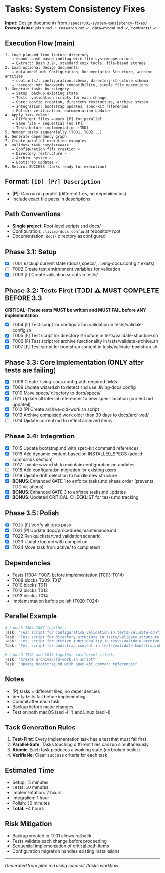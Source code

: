 # Tasks: System Consistency Fixes

**Input**: Design documents from `/specs/001-system-consistency-fixes/`
**Prerequisites**: plan.md ✓, research.md ✓, data-model.md ✓, contracts/ ✓

## Execution Flow (main)
```
1. Load plan.md from feature directory
   → Found: bash-based tooling with file system operations
   → Extract: Bash 3.2+, standard unix tools, file-based storage
2. Load optional design documents:
   → data-model.md: Configuration, Documentation Structure, Archive entities
   → contracts/: configuration.schema, directory-structure.schema
   → research.md: Backwards compatibility, simple file operations
3. Generate tasks by category:
   → Setup: backup existing state
   → Tests: validation scripts for each change
   → Core: config creation, directory restructure, archive system
   → Integration: bootstrap updates, spec-kit references
   → Polish: verification, documentation updates
4. Apply task rules:
   → Different files = mark [P] for parallel
   → Same file = sequential (no [P])
   → Tests before implementation (TDD)
5. Number tasks sequentially (T001, T002...)
6. Generate dependency graph
7. Create parallel execution examples
8. Validate task completeness:
   → Configuration file creation ✓
   → Directory restructure ✓
   → Archive system ✓
   → Bootstrap updates ✓
9. Return: SUCCESS (tasks ready for execution)
```

## Format: `[ID] [P?] Description`
- **[P]**: Can run in parallel (different files, no dependencies)
- Include exact file paths in descriptions

## Path Conventions
- **Single project**: Root-level scripts and docs/
- Configuration: `.living-docs.config` at repository root
- Documentation: `docs/` directory as configured

## Phase 3.1: Setup
- [x] T001 Backup current state (docs/, specs/, .living-docs.config if exists)
- [ ] T002 Create test environment variables for validation
- [x] T003 [P] Create validation scripts in tests/

## Phase 3.2: Tests First (TDD) ⚠️ MUST COMPLETE BEFORE 3.3
**CRITICAL: These tests MUST be written and MUST FAIL before ANY implementation**
- [x] T004 [P] Test script for configuration validation in tests/validate-config.sh
- [x] T005 [P] Test script for directory structure in tests/validate-structure.sh
- [x] T006 [P] Test script for archive functionality in tests/validate-archive.sh
- [x] T007 [P] Test script for bootstrap content in tests/validate-bootstrap.sh

## Phase 3.3: Core Implementation (ONLY after tests are failing)
- [x] T008 Create .living-docs.config with required fields
- [x] T009 Update wizard.sh to detect and use .living-docs.config
- [x] T010 Move specs/ directory to docs/specs/
- [x] T011 Update all internal references to new specs location (current.md updated)
- [x] T012 [P] Create archive-old-work.sh script
- [x] T013 Archive completed work older than 30 days to docs/archived/
- [ ] T014 Update current.md to reflect archived items

## Phase 3.4: Integration
- [x] T015 Update bootstrap.md with spec-kit command references
- [x] T016 Add dynamic content based on INSTALLED_SPECS (added commands section)
- [x] T017 Update wizard.sh to maintain configuration on updates
- [ ] T018 Add configuration migration for existing users
- [x] T019 Update drift detection to handle new structure
- [x] **BONUS**: Enhanced GATE 1 to enforce tasks.md phase order (prevents TDD violations)
- [x] **BONUS**: Enhanced GATE 3 to enforce tasks.md updates
- [x] **BONUS**: Updated CRITICAL_CHECKLIST for tasks.md tracking

## Phase 3.5: Polish
- [x] T020 [P] Verify all tests pass
- [x] T021 [P] Update docs/procedures/maintenance.md
- [x] T022 Run quickstart.md validation scenario
- [x] T023 Update log.md with completion
- [x] T024 Move task from active/ to completed/

## Dependencies
- Tests (T004-T007) before implementation (T008-T014)
- T008 blocks T009, T017
- T010 blocks T011
- T012 blocks T013
- T013 blocks T014
- Implementation before polish (T020-T024)

## Parallel Example
```bash
# Launch T004-T007 together:
Task: "Test script for configuration validation in tests/validate-config.sh"
Task: "Test script for directory structure in tests/validate-structure.sh"
Task: "Test script for archive functionality in tests/validate-archive.sh"
Task: "Test script for bootstrap content in tests/validate-bootstrap.sh"

# Launch T012 and T015 together (different files):
Task: "Create archive-old-work.sh script"
Task: "Update bootstrap.md with spec-kit command references"
```

## Notes
- [P] tasks = different files, no dependencies
- Verify tests fail before implementing
- Commit after each task
- Backup before major changes
- Test on both macOS (sed -i '') and Linux (sed -i)

## Task Generation Rules
1. **Test-First**: Every implementation task has a test that must fail first
2. **Parallel-Safe**: Tasks touching different files can run simultaneously
3. **Atomic**: Each task produces a working state (no broken builds)
4. **Verifiable**: Clear success criteria for each task

## Estimated Time
- Setup: 15 minutes
- Tests: 30 minutes
- Implementation: 2 hours
- Integration: 1 hour
- Polish: 30 minutes
- **Total**: ~4 hours

## Risk Mitigation
- Backup created in T001 allows rollback
- Tests validate each change before proceeding
- Sequential implementation of critical path items
- Configuration migration handles existing installations

---
*Generated from plan.md using spec-kit /tasks workflow*